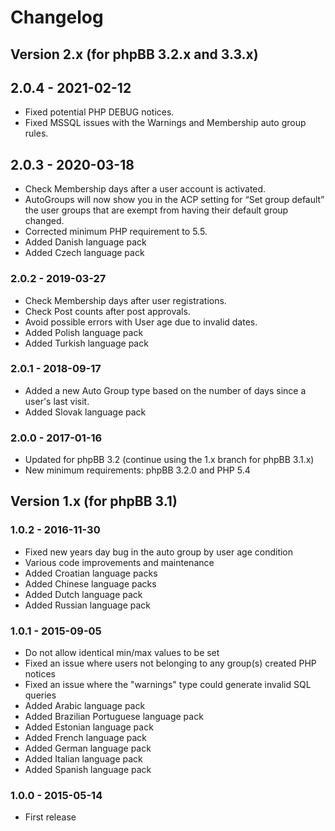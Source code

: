 # Changelog

## Version 2.x (for phpBB 3.2.x and 3.3.x)

## 2.0.4 - 2021-02-12

- Fixed potential PHP DEBUG notices.
- Fixed MSSQL issues with the Warnings and Membership auto group rules.

## 2.0.3 - 2020-03-18

- Check Membership days after a user account is activated.
- AutoGroups will now show you in the ACP setting for “Set group default” the user groups that are exempt from having their default group changed.
- Corrected minimum PHP requirement to 5.5.
- Added Danish language pack
- Added Czech language pack

### 2.0.2 - 2019-03-27

- Check Membership days after user registrations.
- Check Post counts after post approvals.
- Avoid possible errors with User age due to invalid dates.
- Added Polish language pack
- Added Turkish language pack

### 2.0.1 - 2018-09-17

- Added a new Auto Group type based on the number of days since a user's last visit.
- Added Slovak language pack

### 2.0.0 - 2017-01-16

- Updated for phpBB 3.2 (continue using the 1.x branch for phpBB 3.1.x)
- New minimum requirements: phpBB 3.2.0 and PHP 5.4

## Version 1.x (for phpBB 3.1)

### 1.0.2 - 2016-11-30

- Fixed new years day bug in the auto group by user age condition
- Various code improvements and maintenance
- Added Croatian language packs
- Added Chinese language packs
- Added Dutch language pack
- Added Russian language pack

### 1.0.1 - 2015-09-05

- Do not allow identical min/max values to be set
- Fixed an issue where users not belonging to any group(s) created PHP notices
- Fixed an issue where the "warnings" type could generate invalid SQL queries
- Added Arabic language pack
- Added Brazilian Portuguese language pack
- Added Estonian language pack
- Added French language pack
- Added German language pack
- Added Italian language pack
- Added Spanish language pack

### 1.0.0 - 2015-05-14

- First release
